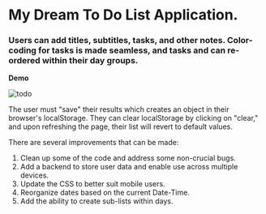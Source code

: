 # My Dream To Do List Application. 

### Users can add titles, subtitles, tasks, and other notes. Color-coding for tasks is made seamless, and tasks and can re-ordered within their day groups. 

**Demo**

![todo](https://github.com/user-attachments/assets/ed72bbee-8de3-47bd-8286-679816714b88)

The user must "save" their results which creates an object in their browser's localStorage. They can clear localStorage by clicking on "clear," and upon refreshing the page, their list will revert to default values. 

There are several improvements that can be made: 
1. Clean up some of the code and address some non-crucial bugs.
2. Add a backend to store user data and enable use across multiple devices. 
3. Update the CSS to better suit mobile users.
4. Reorganize dates based on the current Date-Time. 
5. Add the ability to create sub-lists within days. 
